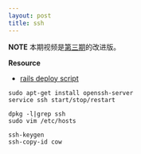 ```yaml
---
layout: post
title: ssh
---
```

__NOTE__ 本期视频是[第三期](http://happycasts.net/episodes/3)的改进版。

__Resource__

- [rails deploy script](https://gist.github.com/happypeter/3634487)

~~~
sudo apt-get install openssh-server
service ssh start/stop/restart
~~~

~~~
dpkg -l|grep ssh
sudo vim /etc/hosts
~~~

~~~
ssh-keygen
ssh-copy-id cow
~~~

